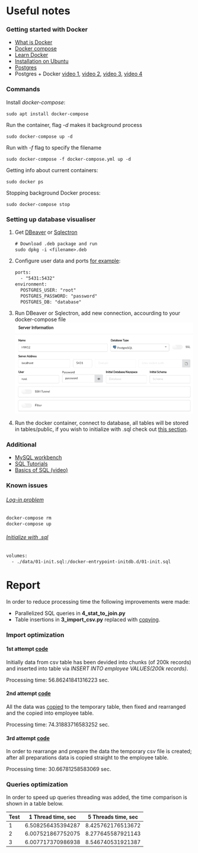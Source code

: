 # Useful notes

### Getting started with Docker

+ [What is Docker](https://www.youtube.com/watch?v=YFl2mCHdv24)
+ [Docker compose](https://www.youtube.com/watch?v=Qw9zlE3t8Ko)
+ [Learn Docker](https://www.youtube.com/watch?v=wCTTHhehJbU)
+ [Installation on Ubuntu](https://docs.docker.com/install/linux/docker-ce/ubuntu/)
+ [Postgres](https://hub.docker.com/_/postgres/)
+ Postgres + Docker [video 1](https://www.youtube.com/watch?v=AVGjN28E760), [video 2](https://www.youtube.com/watch?v=q5J3rtAGGNU), [video 3](https://www.youtube.com/watch?v=A8dErdDMqb0), [video 4](https://www.youtube.com/watch?v=aHbE3pTyG-Q)

### Commands
Install *docker-compose*:

    sudo apt install docker-compose

Run the container, flag *-d* makes it background process

    sudo docker-compose up -d

Run with *-f* flag to specify the filename

    sudo docker-compose -f docker-compose.yml up -d

Getting info about current containers:

    sudo docker ps

Stopping background Docker process:

    sudo docker-compose stop

### Setting up database visualiser
1. Get [DBeaver](https://dbeaver.io/download/) or [Sqlectron](https://sqlectron.github.io/)
    ```
    # Download .deb package and run
    sudo dpkg -i <filename>.deb 
    ```
2. Configure user data and ports [for example](https://github.com/EgorOs/osinkin_hw12/blob/master/docker-compose.yml#L7):

    ```
    ports: 
      - "5431:5432"
    environment:
      POSTGRES_USER: "root"
      POSTGRES_PASSWORD: "password"
      POSTGRES_DB: "database"
    ```
3. Run DBeaver or Sqlectron, add new connection, accourding to your docker-compose file
    ![Connection setup](https://raw.githubusercontent.com/EgorOs/osinkin_hw12/master/imgs/connection_setup.png)

4. Run the docker container, connect to database, all tables will be stored in tables/public, if you wish to initialize with .sql check out [this section](https://github.com/EgorOs/osinkin_hw12#initialize-with-sql).

### Additional
+ [MySQL workbench](https://linode.com/docs/databases/mysql/install-and-configure-mysql-workbench-on-ubuntu/)
+ [SQL Tutorials](https://www.w3schools.com/sql/)
+ [Basics of SQL (video)](https://www.youtube.com/watch?v=bEtnYWuo2Bw)

### Known issues

###### [Log-in problem](https://stackoverflow.com/questions/29580798/docker-compose-environment-variables)

    docker-compose rm
    docker-compose up

###### [Initialize with .sql](https://gist.github.com/onjin/2dd3cc52ef79069de1faa2dfd456c945)

    volumes:
      - ./data/01-init.sql:/docker-entrypoint-initdb.d/01-init.sql

# Report

In order to reduce processing time the following improvements were made:
+ Parallelized SQL queries in **4_stat_to_join.py**
+ Table insertions in **3_import_csv.py** replaced with [copying](http://initd.org/psycopg/docs/cursor.html#cursor.copy_from).

### Import optimization


#### 1st attempt [code](https://github.com/EgorOs/osinkin_hw12/blob/master/unoptimized/3_import_csv_v1.py)
Initially data from csv table has been devided into chunks (of 200k records) and inserted into table via *INSERT INTO employee VALUES(200k records)*.

Processing time: 56.86241841316223 sec. 

#### 2nd attempt [code](https://github.com/EgorOs/osinkin_hw12/blob/master/unoptimized/3_import_csv_v2.py)
All the data was [copied](http://initd.org/psycopg/docs/cursor.html#cursor.copy_from) to the temporary table, then fixed and rearranged and the copied into employee table.

Processing time: 74.31883716583252 sec. 

#### 3rd attempt [code](https://github.com/EgorOs/osinkin_hw12/blob/dfbac5781c3a0267b5d5a9c9d5affeb35d6da8e0/3_import_csv.py)
In order to rearrange and prepare the data the temporary csv file is created; after all preparations data is copied straight to the employee table.

Processing time: 30.66781258583069 sec.

### Queries optimization

In order to speed up queries threading was added, the time comparison is shown in a table below.

 Test    |  1 Thread time, sec  |  5 Threads time, sec  
 ------  |  ------------------  |  -------------------  
 1       |  6.508256435394287   |  8.425762176513672     
 2       |  6.007521867752075   |  8.277645587921143   
 3       |  6.007717370986938   |  8.546740531921387    


